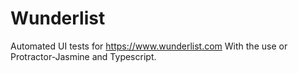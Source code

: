 # Wunderlist

Automated UI tests for https://www.wunderlist.com
With the use or Protractor-Jasmine and Typescript.

